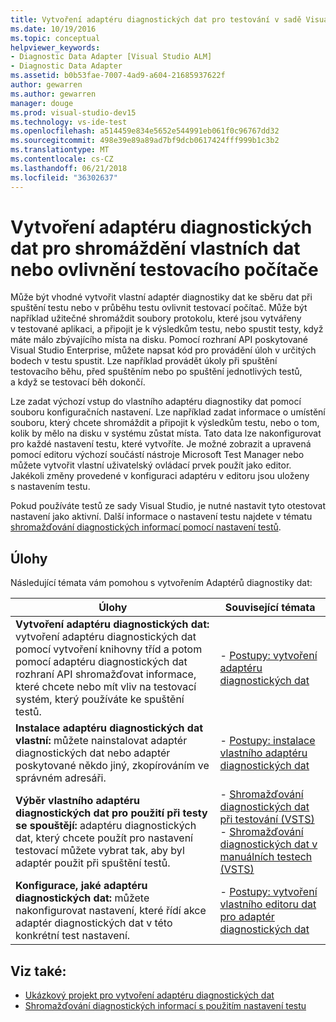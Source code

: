 ```yaml
---
title: Vytvoření adaptéru diagnostických dat pro testování v sadě Visual Studio
ms.date: 10/19/2016
ms.topic: conceptual
helpviewer_keywords:
- Diagnostic Data Adapter [Visual Studio ALM]
- Diagnostic Data Adapter
ms.assetid: b0b53fae-7007-4ad9-a604-21685937622f
author: gewarren
ms.author: gewarren
manager: douge
ms.prod: visual-studio-dev15
ms.technology: vs-ide-test
ms.openlocfilehash: a514459e834e5652e544991eb061f0c96767dd32
ms.sourcegitcommit: 498e39e89a89ad7bf9dcb0617424fff999b1c3b2
ms.translationtype: MT
ms.contentlocale: cs-CZ
ms.lasthandoff: 06/21/2018
ms.locfileid: "36302637"
---
```

# <a name="create-a-diagnostic-data-adapter-to-collect-custom-data-or-affect-a-test-machine"></a>Vytvoření adaptéru diagnostických dat pro shromáždění vlastních dat nebo ovlivnění testovacího počítače

Může být vhodné vytvořit vlastní adaptér diagnostiky dat ke sběru dat při spuštění testu nebo v průběhu testu ovlivnit testovací počítač. Může být například užitečné shromáždit soubory protokolu, které jsou vytvářeny v testované aplikaci, a připojit je k výsledkům testu, nebo spustit testy, když máte málo zbývajícího místa na disku. Pomocí rozhraní API poskytované Visual Studio Enterprise, můžete napsat kód pro provádění úloh v určitých bodech v testu spustit. Lze například provádět úkoly při spuštění testovacího běhu, před spuštěním nebo po spuštění jednotlivých testů, a když se testovací běh dokončí.

Lze zadat výchozí vstup do vlastního adaptéru diagnostiky dat pomocí souboru konfiguračních nastavení. Lze například zadat informace o umístění souboru, který chcete shromáždit a připojit k výsledkům testu, nebo o tom, kolik by mělo na disku v systému zůstat místa. Tato data lze nakonfigurovat pro každé nastavení testu, které vytvoříte. Je možné zobrazit a upravená pomocí editoru výchozí součástí nástroje Microsoft Test Manager nebo můžete vytvořit vlastní uživatelský ovládací prvek použít jako editor. Jakékoli změny provedené v konfiguraci adaptéru v editoru jsou uloženy s nastavením testu.

Pokud používáte testů ze sady Visual Studio, je nutné nastavit tyto otestovat nastavení jako aktivní. Další informace o nastavení testu najdete v tématu [shromažďování diagnostických informací pomocí nastavení testů](../test/collect-diagnostic-information-using-test-settings.md).

## <a name="tasks"></a>Úlohy

 Následující témata vám pomohou s vytvořením Adaptérů diagnostiky dat:

|Úlohy|Související témata|
|-----------|-----------------------|
|**Vytvoření adaptéru diagnostických dat:** vytvoření adaptéru diagnostických dat pomocí vytvoření knihovny tříd a potom pomocí adaptéru diagnostických dat rozhraní API shromažďovat informace, které chcete nebo mít vliv na testovací systém, který používáte ke spuštění testů.|-   [Postupy: vytvoření adaptéru diagnostických dat](../test/how-to-create-a-diagnostic-data-adapter.md)|
|**Instalace adaptéru diagnostických dat vlastní:** můžete nainstalovat adaptér diagnostických dat nebo adaptér poskytované někdo jiný, zkopírováním ve správném adresáři.|-   [Postupy: instalace vlastního adaptéru diagnostických dat](../test/how-to-install-a-custom-diagnostic-data-adapter.md)|
|**Výběr vlastního adaptéru diagnostických dat pro použití při testy se spouštějí:** adaptéru diagnostických dat, který chcete použít pro nastavení testovací můžete vybrat tak, aby byl adaptér použit při spuštění testů.|-   [Shromažďování diagnostických dat při testování (VSTS)](/vsts/manual-test/collect-diagnostic-data)<br />-   [Shromažďování diagnostických dat v manuálních testech (VSTS)](/vsts/manual-test/mtm/collect-more-diagnostic-data-in-manual-tests)|
|**Konfigurace, jaké adaptéru diagnostických dat:** můžete nakonfigurovat nastavení, které řídí akce adaptér diagnostických dat v této konkrétní test nastavení.|-   [Postupy: vytvoření vlastního editoru dat pro adaptér diagnostických dat](../test/how-to-create-a-custom-editor-for-data-for-your-diagnostic-data-adapter.md)|

## <a name="see-also"></a>Viz také:

- [Ukázkový projekt pro vytvoření adaptéru diagnostických dat](../test/sample-project-for-creating-a-diagnostic-data-adapter.md)
- [Shromažďování diagnostických informací s použitím nastavení testu](../test/collect-diagnostic-information-using-test-settings.md)